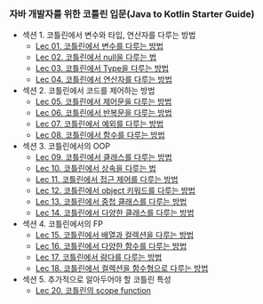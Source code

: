 ### 자바 개발자를 위한 코틀린 입문(Java to Kotlin Starter Guide)
- 섹션 1. 코틀린에서 변수와 타입, 연산자를 다루는 방법
  - [Lec 01. 코틀린에서 변수를 다루는 방법](java-to-kotlin-starter-guide/01.variable.md)
  - [Lec 02. 코틀린에서 null을 다루는 법](java-to-kotlin-starter-guide/02.nullable.md)
  - [Lec 03. 코틀린에서 Type을 다루는 방법](java-to-kotlin-starter-guide/03.type.md)
  - [Lec 04. 코틀린에서 연산자를 다루는 방법](java-to-kotlin-starter-guide/04.operator.md)
- 섹션 2. 코틀린에서 코드를 제어하는 방법
  - [Lec 05. 코틀린에서 제어문을 다루는 방법](java-to-kotlin-starter-guide/05.control.md)
  - [Lec 06. 코틀린에서 반복문을 다루는 방법](java-to-kotlin-starter-guide/06.loop.md)
  - [Lec 07. 코틀린에서 예외를 다루는 방법](java-to-kotlin-starter-guide/07.exception.md)
  - [Lec 08. 코틀린에서 함수를 다루는 방법](java-to-kotlin-starter-guide/08.function.md)
- 섹션 3. 코틀린에서의 OOP
  - [Lec 09. 코틀린에서 클래스를 다루는 방법](java-to-kotlin-starter-guide/09.class.md)
  - [Lec 10. 코틀린에서 상속을 다루는 법](java-to-kotlin-starter-guide/10.ingeritance.md)
  - [Lec 11. 코틀린에서 접근 제어를 다루는 방법](java-to-kotlin-starter-guide/11.visibility.md)
  - [Lec 12. 코틀린에서 object 키워드를 다루는 방법](java-to-kotlin-starter-guide/12.object.md)
  - [Lec 13. 코틀린에서 중첩 클래스를 다루는 방법](java-to-kotlin-starter-guide/13.nested-class.md)
  - [Lec 14. 코틀린에서 다양한 클래스를 다루는 방법](java-to-kotlin-starter-guide/14.extra-class.md)
- 섹션 4. 코틀린에서의 FP
  - [Lec 15. 코틀린에서 배열과 컬렉션을 다루는 방법](java-to-kotlin-starter-guide/15.array&list.md)
  - [Lec 16. 코틀린에서 다양한 함수를 다루는 방법](java-to-kotlin-starter-guide/16.function.md)
  - [Lec 17. 코틀린에서 람다를 다루는 방법](java-to-kotlin-starter-guide/17.lambda.md)
  - [Lec 18. 코틀린에서 컬렉션을 함수형으로 다루는 방법](java-to-kotlin-starter-guide/18.collection-fp.md)
- 섹션 5. 추가적으로 알아두어야 할 코틀린 특성
  - [Lec 20. 코틀린의 scope function](java-to-kotlin-starter-guide/20.scope-function.md)
